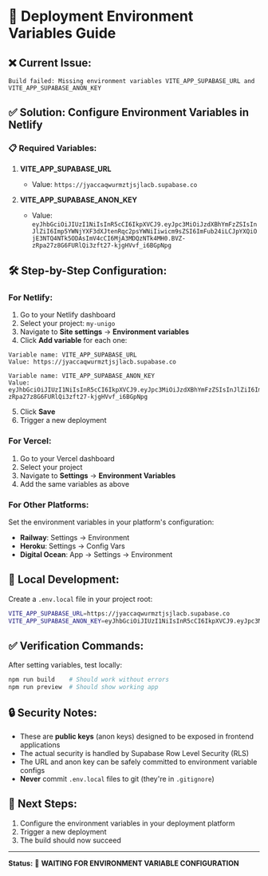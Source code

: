 # 🚀 Deployment Environment Variables Guide

## ❌ Current Issue:

```
Build failed: Missing environment variables VITE_APP_SUPABASE_URL and VITE_APP_SUPABASE_ANON_KEY
```

## ✅ Solution: Configure Environment Variables in Netlify

### 📋 Required Variables:

1. **VITE_APP_SUPABASE_URL**

   - Value: `https://jyaccaqwurmztjsjlacb.supabase.co`

2. **VITE_APP_SUPABASE_ANON_KEY**
   - Value: `eyJhbGciOiJIUzI1NiIsInR5cCI6IkpXVCJ9.eyJpc3MiOiJzdXBhYmFzZSIsInJlZiI6Imp5YWNjYXF3dXJtenRqc2psYWNiIiwicm9sZSI6ImFub24iLCJpYXQiOjE3NTQ4NTk5ODAsImV4cCI6MjA3MDQzNTk4MH0.BVZ-zRpa27z8G6FURlQi3zft27-kjgHVvf_i6BGpNpg`

## 🛠️ Step-by-Step Configuration:

### For Netlify:

1. Go to your Netlify dashboard
2. Select your project: `my-unigo`
3. Navigate to **Site settings** → **Environment variables**
4. Click **Add variable** for each one:

```
Variable name: VITE_APP_SUPABASE_URL
Value: https://jyaccaqwurmztjsjlacb.supabase.co

Variable name: VITE_APP_SUPABASE_ANON_KEY
Value: eyJhbGciOiJIUzI1NiIsInR5cCI6IkpXVCJ9.eyJpc3MiOiJzdXBhYmFzZSIsInJlZiI6Imp5YWNjYXF3dXJtenRqc2psYWNiIiwicm9sZSI6ImFub24iLCJpYXQiOjE3NTQ4NTk5ODAsImV4cCI6MjA3MDQzNTk4MH0.BVZ-zRpa27z8G6FURlQi3zft27-kjgHVvf_i6BGpNpg
```

5. Click **Save**
6. Trigger a new deployment

### For Vercel:

1. Go to your Vercel dashboard
2. Select your project
3. Navigate to **Settings** → **Environment Variables**
4. Add the same variables as above

### For Other Platforms:

Set the environment variables in your platform's configuration:

- **Railway**: Settings → Environment
- **Heroku**: Settings → Config Vars
- **Digital Ocean**: App → Settings → Environment

## 🔧 Local Development:

Create a `.env.local` file in your project root:

```bash
VITE_APP_SUPABASE_URL=https://jyaccaqwurmztjsjlacb.supabase.co
VITE_APP_SUPABASE_ANON_KEY=eyJhbGciOiJIUzI1NiIsInR5cCI6IkpXVCJ9.eyJpc3MiOiJzdXBhYmFzZSIsInJlZiI6Imp5YWNjYXF3dXJtenRqc2psYWNiIiwicm9sZSI6ImFub24iLCJpYXQiOjE3NTQ4NTk5ODAsImV4cCI6MjA3MDQzNTk4MH0.BVZ-zRpa27z8G6FURlQi3zft27-kjgHVvf_i6BGpNpg
```

## ✅ Verification Commands:

After setting variables, test locally:

```bash
npm run build    # Should work without errors
npm run preview  # Should show working app
```

## 🔒 Security Notes:

- These are **public keys** (anon keys) designed to be exposed in frontend applications
- The actual security is handled by Supabase Row Level Security (RLS)
- The URL and anon key can be safely committed to environment variable configs
- **Never** commit `.env.local` files to git (they're in `.gitignore`)

## 🚀 Next Steps:

1. Configure the environment variables in your deployment platform
2. Trigger a new deployment
3. The build should now succeed

---

**Status:** 🔧 **WAITING FOR ENVIRONMENT VARIABLE CONFIGURATION**
